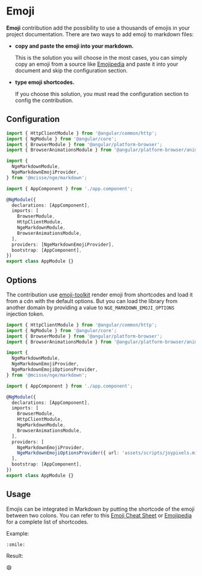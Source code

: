 # Emoji

**Emoji** contribution add the possibility to use a thousands of emojis in your project documentation.
There are two ways to add emoji to markdown files:

* **copy and paste the emoji into your markdown.**

  This is the solution you will choose in the most cases, you can simply copy an emoji from a source like [Emojipedia](https://emojipedia.org/)
  and paste it into your document and skip the configuration section.

* **type emoji shortcodes.**

  If you choose this solution, you must read the configuration section to config the contribution.

## Configuration

```typescript highlights="6-9 18 21"
import { HttpClientModule } from '@angular/common/http';
import { NgModule } from '@angular/core';
import { BrowserModule } from '@angular/platform-browser';
import { BrowserAnimationsModule } from '@angular/platform-browser/animations';

import {
  NgeMarkdownModule,
  NgeMarkdownEmojiProvider,
} from '@mcisse/nge/markdown';

import { AppComponent } from './app.component';

@NgModule({
  declarations: [AppComponent],
  imports: [
    BrowserModule,
    HttpClientModule,
    NgeMarkdownModule,
    BrowserAnimationsModule,
  ],
  providers: [NgeMarkdownEmojiProvider],
  bootstrap: [AppComponent],
})
export class AppModule {}
```

## Options

The contribution use [emoji-toolkit](https://github.com/joypixels/emoji-toolkit) render emoji from shortcodes and load it from a cdn with the default options.
But you can load the library from another domain by providing a value to `NGE_MARKDOWN_EMOJI_OPTIONS` injection token.

```typescript highlights="6-10 19 23-24"
import { HttpClientModule } from '@angular/common/http';
import { NgModule } from '@angular/core';
import { BrowserModule } from '@angular/platform-browser';
import { BrowserAnimationsModule } from '@angular/platform-browser/animations';

import {
  NgeMarkdownModule,
  NgeMarkdownEmojiProvider,
  NgeMarkdownEmojiOptionsProvider,
} from '@mcisse/nge/markdown';

import { AppComponent } from './app.component';

@NgModule({
  declarations: [AppComponent],
  imports: [
    BrowserModule,
    HttpClientModule,
    NgeMarkdownModule,
    BrowserAnimationsModule,
  ],
  providers: [
    NgeMarkdownEmojiProvider,
    NgeMarkdownEmojiOptionsProvider({ url: 'assets/scripts/joypixels.min.js' })
  ],
  bootstrap: [AppComponent],
})
export class AppModule {}
```

## Usage

Emojis can be integrated in Markdown by putting the shortcode of the emoji between two colons.
You can refer to this [Emoji Cheat Sheet](https://github.com/ikatyang/emoji-cheat-sheet/blob/master/README.md)
or [Emojipedia](https://emojipedia.org/joypixels/) for a complete list of shortcodes.

Example:

```plaintext
:smile:
```

Result:

😄
